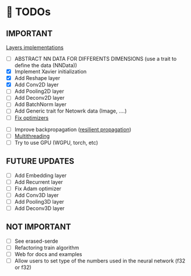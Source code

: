 # 🏁 TODOs

## IMPORTANT

<!--- v0.1.5 LAYERS --->
[Layers implementations](https://leonardoaraujosantos.gitbook.io/artificial-inteligence/machine_learning/deep_learning/)

- [ ] ABSTRACT NN DATA FOR DIFFERENTS DIMENSIONS (use a trait to define the data (NNData))
- [x] Implement Xavier initialization
- [x] Add Reshape layer
- [x] Add Conv2D layer
- [ ] Add Pooling2D layer
- [ ] Add Deconv2D layer
- [ ] Add BatchNorm layer
- [ ] Add Generic trait for Netowrk data (Image, ....)
- [ ] [Fix optimizers](https://medium.com/analytics-vidhya/a-complete-guide-to-adam-and-rmsprop-optimizer-75f4502d83be)

<!--- v0.2.0 OPTIMIZATIONS --->
- [ ] Improve backpropagation ([resilient propagation](https://medium.com/@Ahmad_AM0/resilient-propagation-e76b569beea2))
- [ ] [Multithreading](https://www.heatonresearch.com/encog/mprop/compare.html)
- [ ] Try to use GPU (WGPU, torch, etc)

## FUTURE UPDATES

- [ ] Add Embedding layer
- [ ] Add Recurrent layer
- [ ] Fix Adam optimizer
- [ ] Add Conv3D layer
- [ ] Add Pooling3D layer
- [ ] Add Deconv3D layer

## NOT IMPORTANT

- [ ] See erased-serde
- [ ] Refactoring train algorithm
- [ ] Web for docs and examples
- [ ] Allow users to set type of the numbers used in the neural network (f32 or f32)
